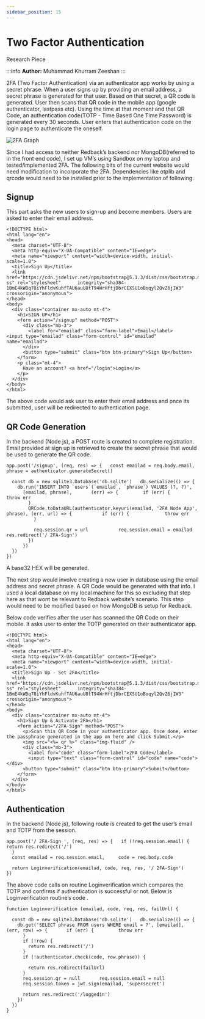 ```yaml
---
sidebar_position: 15
---
```


# Two Factor Authentication

Research Piece

:::info
**Author:** Muhammad Khurram Zeeshan
:::

2FA (Two Factor Authentication) via an authenticator app works by using a secret phrase. When a user signs up by providing an email address, a secret phrase is generated for that user. Based on that secret, a QR code is generated. User then scans that QR code in the mobile app (google authenticator, lastpass etc). Using the time at that moment and that QR Code, an authentication code(TOTP - Time Based One Time Password) is generated every 30 seconds. User enters that authentication code on the login page to authenticate the oneself.

![2FA Graph](img\2fa-graph.jpg)

Since I had access to neither Redback’s backend nor MongoDB(referred to in the front end code), I set up VM’s using Sandbox on my laptop and tested/implemented 2FA. The following bits of the current website would need modification to incorporate the 2FA. Dependencies like otplib and qrcode would need to be installed prior to the implementation of following.

## Signup

This part asks the new users to sign-up and become members. Users are asked to enter their email address.

```
<!DOCTYPE html> 
<html lang="en"> 
<head> 
  <meta charset="UTF-8"> 
  <meta http-equiv="X-UA-Compatible" content="IE=edge"> 
  <meta name="viewport" content="width=device-width, initial-scale=1.0"> 
  <title>Sign Up</title> 
  <link 
href="https://cdn.jsdelivr.net/npm/bootstrap@5.1.3/dist/css/bootstrap.min.c ss" rel="stylesheet"      integrity="sha384-
1BmE4kWBq78iYhFldvKuhfTAU6auU8tT94WrHftjDbrCEXSU1oBoqyl2QvZ6jIW3" crossorigin="anonymous"> 
</head> 
<body> 
  <div class="container mx-auto mt-4"> 
    <h1>SIGN UP</h1> 
    <form action="/signup" method="POST"> 
      <div class="mb-3"> 
        <label for="emailad" class="form-label">Email</label>         <input type="emailad" class="form-control" id="emailad" name="emailad"> 
      </div> 
      <button type="submit" class="btn btn-primary">Sign Up</button> 
    </form> 
    <p class="mt-4"> 
      Have an account? <a href="/login">Login</a> 
    </p> 
  </div> 
</body> 
</html> 
```

The above code would ask user to enter their email address and once its submitted, user will be redirected to authentication page.

## QR Code Generation

In the backend (Node js), a POST route is created to complete registration. Email provided at sign up is retrieved to create the secret phrase that would be used to generate the QR code.

```
app.post('/signup', (req, res) => {   const emailad = req.body.email,     phrase = authenticator.generateSecret() 
 
  const db = new sqlite3.Database('db.sqlite')   db.serialize(() => { 
    db.run('INSERT INTO `users`(`emailad`, `phrase`) VALUES (?, ?)', 
      [emailad, phrase],       (err) => {         if (err) {           throw err 
        } 
        QRCode.toDataURL(authenticator.keyuri(emailad, '2FA Node App', phrase), (err, url) => {           if (err) {             throw err 
          } 
 
          req.session.qr = url           req.session.email = emailad           res.redirect('/ 2FA-Sign') 
        }) 
      }) 
  }) 
})  
```

A base32 HEX will be generated.

The next step would involve creating a new user in database using the email address and secret phrase. A QR Code would be generated with that info. I used a local database on my local machine for this so excluding that step here as that wont be relevant to Redback website’s scenario. This step would need to be modified based on how MongoDB is setup for Redback.

Below code verifies after the user has scanned the QR Code on their mobile. It asks user to enter the TOTP generated on their authenticator app.

```
<!DOCTYPE html> 
<html lang="en"> 
<head> 
  <meta charset="UTF-8"> 
  <meta http-equiv="X-UA-Compatible" content="IE=edge"> 
  <meta name="viewport" content="width=device-width, initial-scale=1.0"> 
  <title>Sign Up - Set 2FA</title> 
  <link 
href="https://cdn.jsdelivr.net/npm/bootstrap@5.1.3/dist/css/bootstrap.min.c ss" rel="stylesheet"      integrity="sha384-
1BmE4kWBq78iYhFldvKuhfTAU6auU8tT94WrHftjDbrCEXSU1oBoqyl2QvZ6jIW3" crossorigin="anonymous"> 
</head> 
<body> 
  <div class="container mx-auto mt-4"> 
    <h1>Sign Up & Activate 2FA</h1> 
    <form action="/2FA-Sign" method="POST"> 
      <p>Scan this QR Code in your authenticator app. Once done, enter the passphrase generated in the app on here and click Submit.</p> 
      <img src="<%= qr %>" class="img-fluid" /> 
      <div class="mb-3"> 
        <label for="code" class="form-label">2FA Code</label> 
        <input type="text" class="form-control" id="code" name="code">       </div> 
      <button type="submit" class="btn btn-primary">Submit</button> 
    </form> 
  </div> 
</body> 
</html> 
```

## Authentication

In the backend (Node js), following route is created to get the user’s email and TOTP from the session.

```
app.post('/ 2FA-Sign ', (req, res) => {   if (!req.session.email) {     return res.redirect('/') 
  }  
  const emailad = req.session.email,     code = req.body.code 
 
  return Loginverification(emailad, code, req, res, '/ 2FA-Sign') 
}) 
```

The above code calls on routine Loginverification which compares the TOTP and confirms if authentication is successful or not. Below is Loginverification routine’s code .

```
function Loginverification (emailad, code, req, res, failUrl) { 
   
  const db = new sqlite3.Database('db.sqlite')   db.serialize(() => { 
    db.get('SELECT phrase FROM users WHERE email = ?', [emailad], (err, row) => {       if (err) {         throw err 
      }  
      if (!row) { 
        return res.redirect('/') 
      }  
      if (!authenticator.check(code, row.phrase)) { 
         
        return res.redirect(failUrl) 
      } 
      req.session.qr = null       req.session.email = null 
      req.session.token = jwt.sign(emailad, 'supersecret') 
 
      return res.redirect('/loggedin') 
    }) 
  }) 
} 
```